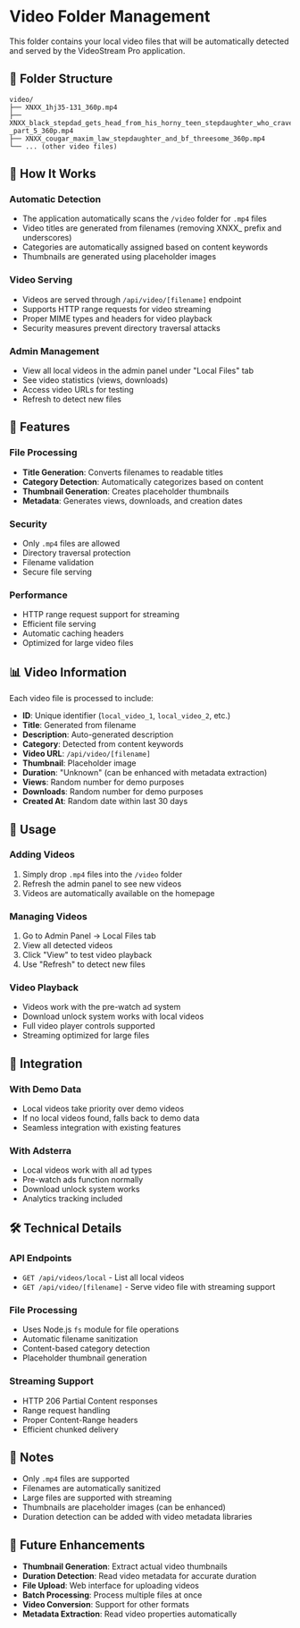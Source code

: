 # Video Folder Management

This folder contains your local video files that will be automatically detected and served by the VideoStream Pro application.

## 📁 Folder Structure

```
video/
├── XNXX_1hj35-131_360p.mp4
├── XNXX_black_stepdad_gets_head_from_his_horny_teen_stepdaughter_who_craves_his_huge_dick_-_part_5_360p.mp4
├── XNXX_cougar_maxim_law_stepdaughter_and_bf_threesome_360p.mp4
└── ... (other video files)
```

## 🎯 How It Works

### Automatic Detection
- The application automatically scans the `/video` folder for `.mp4` files
- Video titles are generated from filenames (removing XNXX_ prefix and underscores)
- Categories are automatically assigned based on content keywords
- Thumbnails are generated using placeholder images

### Video Serving
- Videos are served through `/api/video/[filename]` endpoint
- Supports HTTP range requests for video streaming
- Proper MIME types and headers for video playback
- Security measures prevent directory traversal attacks

### Admin Management
- View all local videos in the admin panel under "Local Files" tab
- See video statistics (views, downloads)
- Access video URLs for testing
- Refresh to detect new files

## 🔧 Features

### File Processing
- **Title Generation**: Converts filenames to readable titles
- **Category Detection**: Automatically categorizes based on content
- **Thumbnail Generation**: Creates placeholder thumbnails
- **Metadata**: Generates views, downloads, and creation dates

### Security
- Only `.mp4` files are allowed
- Directory traversal protection
- Filename validation
- Secure file serving

### Performance
- HTTP range request support for streaming
- Efficient file serving
- Automatic caching headers
- Optimized for large video files

## 📊 Video Information

Each video file is processed to include:
- **ID**: Unique identifier (`local_video_1`, `local_video_2`, etc.)
- **Title**: Generated from filename
- **Description**: Auto-generated description
- **Category**: Detected from content keywords
- **Video URL**: `/api/video/[filename]`
- **Thumbnail**: Placeholder image
- **Duration**: "Unknown" (can be enhanced with metadata extraction)
- **Views**: Random number for demo purposes
- **Downloads**: Random number for demo purposes
- **Created At**: Random date within last 30 days

## 🚀 Usage

### Adding Videos
1. Simply drop `.mp4` files into the `/video` folder
2. Refresh the admin panel to see new videos
3. Videos are automatically available on the homepage

### Managing Videos
1. Go to Admin Panel → Local Files tab
2. View all detected videos
3. Click "View" to test video playback
4. Use "Refresh" to detect new files

### Video Playback
- Videos work with the pre-watch ad system
- Download unlock system works with local videos
- Full video player controls supported
- Streaming optimized for large files

## 🔄 Integration

### With Demo Data
- Local videos take priority over demo videos
- If no local videos found, falls back to demo data
- Seamless integration with existing features

### With Adsterra
- Local videos work with all ad types
- Pre-watch ads function normally
- Download unlock system works
- Analytics tracking included

## 🛠️ Technical Details

### API Endpoints
- `GET /api/videos/local` - List all local videos
- `GET /api/video/[filename]` - Serve video file with streaming support

### File Processing
- Uses Node.js `fs` module for file operations
- Automatic filename sanitization
- Content-based category detection
- Placeholder thumbnail generation

### Streaming Support
- HTTP 206 Partial Content responses
- Range request handling
- Proper Content-Range headers
- Efficient chunked delivery

## 📝 Notes

- Only `.mp4` files are supported
- Filenames are automatically sanitized
- Large files are supported with streaming
- Thumbnails are placeholder images (can be enhanced)
- Duration detection can be added with video metadata libraries

## 🔮 Future Enhancements

- **Thumbnail Generation**: Extract actual video thumbnails
- **Duration Detection**: Read video metadata for accurate duration
- **File Upload**: Web interface for uploading videos
- **Batch Processing**: Process multiple files at once
- **Video Conversion**: Support for other formats
- **Metadata Extraction**: Read video properties automatically
